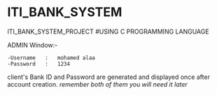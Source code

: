 # ITI_BANK_SYSTEM


ITI_BANK_SYSTEM_PROJECT		#USING C PROGRAMMING LANGUAGE


ADMIN Window:-


	-Username	:	mohamed alaa
	-Password	:	1234

client's Bank ID and Password are generated and displayed once after account creation.	*remember both of them you will need it later*
